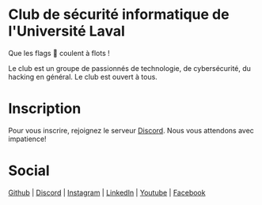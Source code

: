# Club de sécurité informatique de l'Université Laval

Que les flags :triangular_flag_on_post: coulent à flots !

Le club est un groupe de passionnés de technologie, de cybersécurité, du hacking en général. Le club est ouvert à tous.

# Inscription
Pour vous inscrire, rejoignez le serveur [Discord](https://discord.gg/aYS57maB9B). Nous vous attendons avec impatience!

# Social

[Github](https://github.com/csiul) | [Discord](https://discord.gg/aYS57maB9B) | [Instagram](https://www.instagram.com/csi_ul) | [LinkedIn](https://www.linkedin.com/company/csiul) | [Youtube](https://www.youtube.com/@csiul) | [Facebook](https://www.facebook.com/Club-de-sécurité-informatique-de-luniversité-Laval-CSIUL-101959736148608)